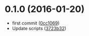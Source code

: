 <a name="0.1.0"></a>
# 0.1.0 (2016-01-20)


* first commit ([0cc1069](https://github.com/kikobeats/tweet-selection/commit/0cc1069))
* Update scripts ([3723b32](https://github.com/kikobeats/tweet-selection/commit/3723b32))



